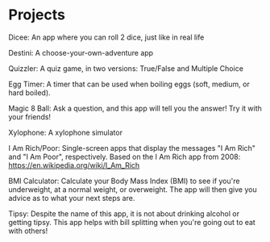 # Projects
Dicee: An app where you can roll 2 dice, just like in real life

Destini: A choose-your-own-adventure app

Quizzler: A quiz game, in two versions: True/False and Multiple Choice

Egg Timer: A timer that can be used when boiling eggs (soft, medium, or hard boiled).

Magic 8 Ball: Ask a question, and this app will tell you the answer! Try it with your friends!

Xylophone: A xylophone simulator

I Am Rich/Poor: Single-screen apps that display the messages "I Am Rich" and "I Am Poor", respectively. Based on the I Am Rich app from 2008: https://en.wikipedia.org/wiki/I_Am_Rich

BMI Calculator: Calculate your Body Mass Index (BMI) to see if you're underweight, at a normal weight, or overweight. The app will then give you advice as to what your next steps are.

Tipsy: Despite the name of this app, it is not about drinking alcohol or getting tipsy. This app helps with bill splitting when you're going out to eat with others!
